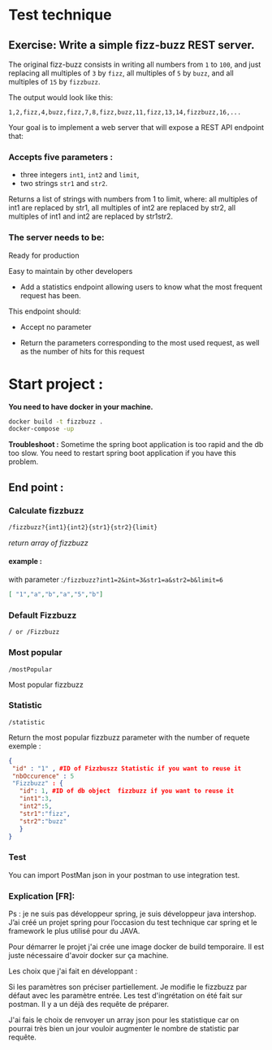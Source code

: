 # Test technique


## Exercise: Write a simple fizz-buzz REST server.

The original fizz-buzz consists in writing all numbers from `1` to `100`, and just replacing all multiples of `3` by `fizz`, all multiples of `5` by `buzz`, and all multiples of `15` by `fizzbuzz`.

The output would look like this: 
```
1,2,fizz,4,buzz,fizz,7,8,fizz,buzz,11,fizz,13,14,fizzbuzz,16,...
```


Your goal is to implement a web server that will expose a REST API endpoint that:

### Accepts five parameters : 
 - three integers `int1`, `int2` and `limit`, 
 - two strings `str1` and `str2`.

Returns a list of strings with numbers from 1 to limit, where: all multiples of int1 are replaced by str1, all multiples of int2 are replaced by str2, all multiples of int1 and int2 are replaced by str1str2.



### The server needs to be:

Ready for production

Easy to maintain by other developers

- Add a statistics endpoint allowing users to know what the most frequent request has been.

This endpoint should:

- Accept no parameter

- Return the parameters corresponding to the most used request, as well as the number of hits for this request


 # Start project :

**You need to have docker in your machine.**

```bash
docker build -t fizzbuzz . 
docker-compose -up
```
**Troubleshoot :**
Sometime the spring boot application is too rapid and the db too slow. 
You need to restart spring boot application if you have this problem. 

## End point : 

### Calculate fizzbuzz

```css
/fizzbuzz?{int1}{int2}{str1}{str2}{limit}
```

*return  array of fizzbuzz*


#### example :

with parameter :` /fizzbuzz?int1=2&int=3&str1=a&str2=b&limit=6 `
```JSON
[ "1","a","b","a","5","b"]
```
### Default Fizzbuzz
```
/ or /Fizzbuzz
```
### Most popular
```
/mostPopular 
```
Most popular fizzbuzz

### Statistic
```
/statistic 
```
Return the most popular fizzbuzz parameter with the number of requete
exemple :
```JSON
{
 "id" : "1" , #ID of Fizzbuszz Statistic if you want to reuse it
 "nbOccurence" : 5
 "Fizzbuzz" : { 
   "id": 1, #ID of db object  fizzbuzz if you want to reuse it
   "int1":3,
   "int2":5,
   "str1":"fizz",
   "str2":"buzz"
   }
}
```
###  Test

You can import PostMan json in your postman to use integration test. 

### Explication [FR]: 

Ps : je ne suis pas développeur spring, je suis développeur java intershop. J’ai créé un projet spring pour l’occasion du test technique car spring et le framework le plus utilisé pour du JAVA. 

Pour démarrer le projet j'ai crée une image docker de build temporaire. Il est juste nécessaire d'avoir docker sur ça machine. 

Les choix que j'ai fait en développant : 

Si les paramètres son préciser partiellement. Je modifie le fizzbuzz par défaut avec les paramètre entrée.
Les test d'ingrétation on été fait sur postman. Il y a un déjà des requête de préparer. 

J'ai fais le choix de renvoyer un array json pour les statistique car on pourrai très bien un jour vouloir augmenter le nombre de statistic par requête. 